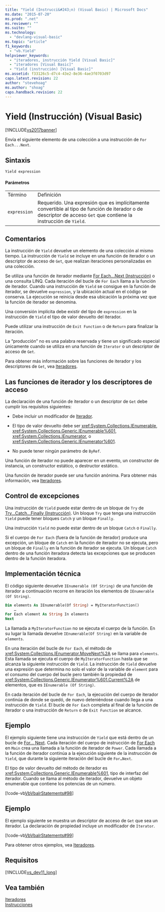 ```yaml
---
title: "Yield (Instrucci&#243;n) (Visual Basic) | Microsoft Docs"
ms.date: "2015-07-20"
ms.prod: ".net"
ms.reviewer: ""
ms.suite: ""
ms.technology: 
  - "devlang-visual-basic"
ms.topic: "article"
f1_keywords: 
  - "vb.Yield"
helpviewer_keywords: 
  - "iteradores, instrucción Yield [Visual Basic]"
  - "iteradores [Visual Basic]"
  - "Yield (instrucción) [Visual Basic]"
ms.assetid: f33126c5-d7c4-43e2-8e36-4ae3f0703d97
caps.latest.revision: 22
author: "stevehoag"
ms.author: "shoag"
caps.handback.revision: 22
---
```

# Yield (Instrucci&#243;n) (Visual Basic)
[!INCLUDE[vs2017banner](../../../visual-basic/developing-apps/includes/vs2017banner.md)]

Envía el siguiente elemento de una colección a una instrucción de `For Each...Next`.  
  
## Sintaxis  
  
```  
Yield expression  
```  
  
#### Parámetros  
  
|||  
|-|-|  
|Término|Definición|  
|`expression`|Requerido.  Una expresión que es implícitamente convertible al tipo de función de iterador o de descriptor de acceso `Get` que contiene la instrucción de `Yield`.|  
  
## Comentarios  
 La instrucción de `Yield` devuelve un elemento de una colección al mismo tiempo.  La instrucción de `Yield` se incluye en una función de iterador o un descriptor de acceso de `Get`, que realizan iteraciones personalizadas en una colección.  
  
 Se utiliza una función de iterador mediante [For Each...Next \(Instrucción\)](../../../visual-basic/language-reference/statements/for-each-next-statement.md) o una consulta LINQ.  Cada iteración del bucle de `For Each` llama a la función de iterador.  Cuando una instrucción de `Yield` se consigue en la función de iterador, se devuelve `expression`, y la ubicación actual en el código se conserva.  La ejecución se reinicia desde esa ubicación la próxima vez que la función de iterador se denomina.  
  
 Una conversión implícita debe existir del tipo de `expression` en la instrucción de `Yield` el tipo de valor devuelto del iterador.  
  
 Puede utilizar una instrucción de `Exit Function` o de `Return` para finalizar la iteración.  
  
 La “producción” no es una palabra reservada y tiene un significado especial únicamente cuando se utiliza en una función de `Iterator` o un descriptor de acceso de `Get`.  
  
 Para obtener más información sobre las funciones de iterador y los descriptores de `Get`, vea [Iteradores](../Topic/Iterators%20\(C%23%20and%20Visual%20Basic\).md).  
  
## Las funciones de iterador y los descriptores de acceso  
 La declaración de una función de iterador o un descriptor de `Get` debe cumplir los requisitos siguientes:  
  
-   Debe incluir un modificador de [Iterador](../../../visual-basic/language-reference/modifiers/iterator.md).  
  
-   El tipo de valor devuelto debe ser <xref:System.Collections.IEnumerable>, <xref:System.Collections.Generic.IEnumerable%601>, <xref:System.Collections.IEnumerator>, o <xref:System.Collections.Generic.IEnumerator%601>.  
  
-   No puede tener ningún parámetro de `ByRef`.  
  
 Una función de iterador no puede aparecer en un evento, un constructor de instancia, un constructor estático, o destructor estático.  
  
 Una función de iterador puede ser una función anónima.  Para obtener más información, vea [Iteradores](../Topic/Iterators%20\(C%23%20and%20Visual%20Basic\).md).  
  
## Control de excepciones  
 Una instrucción de `Yield` puede estar dentro de un bloque de `Try` de [Try...Catch...Finally \(Instrucción\)](../../../visual-basic/language-reference/statements/try-catch-finally-statement.md).  Un bloque `Try` que tenga una instrucción `Yield` puede tener bloques `Catch` y un bloque `Finally`.  
  
 Una instrucción `Yield` no puede estar dentro de un bloque `Catch` o `Finally`.  
  
 Si el cuerpo de `For Each` \(fuera de la función de iterador\) produce una excepción, un bloque de `Catch` en la función de iterador no se ejecuta, pero un bloque de `Finally` en la función de iterador se ejecuta.  Un bloque `Catch` dentro de una función iteradora detecta las excepciones que se producen dentro de la función iteradora.  
  
## Implementación técnica  
 El código siguiente devuelve `IEnumerable (Of String)` de una función de iterador a continuación recorre en iteración los elementos de `IEnumerable (Of String)`.  
  
```vb  
Dim elements As IEnumerable(Of String) = MyIteratorFunction()  
    …  
For Each element As String In elements  
Next  
```  
  
 La llamada a `MyIteratorFunction` no se ejecuta el cuerpo de la función.  En su lugar la llamada devuelve `IEnumerable(Of String)` en la variable de `elements`.  
  
 En una iteración del bucle de `For Each`, el método de <xref:System.Collections.IEnumerator.MoveNext%2A> se llama para `elements`.  Esta llamada se ejecuta el cuerpo de `MyIteratorFunction` hasta que se alcanza la siguiente instrucción de `Yield`.  La instrucción de `Yield` devuelve una expresión que determina no solo el valor de la variable de `element` para el consumo del cuerpo del bucle pero también la propiedad de <xref:System.Collections.Generic.IEnumerator%601.Current%2A> de elementos, que es `IEnumerable (Of String)`.  
  
 En cada iteración del bucle de `For Each`, la ejecución del cuerpo de iterador continúa de donde se quedó, de nuevo deteniéndose cuando llega a una instrucción de `Yield`.  El bucle de `For Each` completa al final de la función de iterador o una instrucción de `Return` o de `Exit Function` se alcance.  
  
## Ejemplo  
 El ejemplo siguiente tiene una instrucción de `Yield` que está dentro de un bucle de [For… Next](../../../visual-basic/language-reference/statements/for-next-statement.md).  Cada iteración del cuerpo de instrucción de [For Each](../../../visual-basic/language-reference/statements/for-each-next-statement.md) en `Main` crea una llamada a la función de iterador de `Power`.  Cada llamada a la función de iterador continúa a la ejecución siguiente de la instrucción de `Yield`, que durante la siguiente iteración del bucle de `For…Next`.  
  
 El tipo de valor devuelto del método de iterador es <xref:System.Collections.Generic.IEnumerable%601>, tipo de interfaz del iterador.  Cuando se llama al método de iterador, devuelve un objeto enumerable que contiene los potencias de un número.  
  
 [!code-vb[VbVbalrStatements#98](../../../visual-basic/language-reference/error-messages/codesnippet/visualbasic/yield-statement_1.vb)]  
  
## Ejemplo  
 El ejemplo siguiente se muestra un descriptor de acceso de `Get` que sea un iterador.  La declaración de propiedad incluye un modificador de `Iterator`.  
  
 [!code-vb[VbVbalrStatements#99](../../../visual-basic/language-reference/error-messages/codesnippet/visualbasic/yield-statement_2.vb)]  
  
 Para obtener otros ejemplos, vea [Iteradores](../Topic/Iterators%20\(C%23%20and%20Visual%20Basic\).md).  
  
## Requisitos  
 [!INCLUDE[vs_dev11_long](../../../csharp/includes/vs-dev11-long-md.md)]  
  
## Vea también  
 [Iteradores](../Topic/Iterators%20\(C%23%20and%20Visual%20Basic\).md)   
 [Instrucciones](../../../visual-basic/language-reference/statements/index.md)